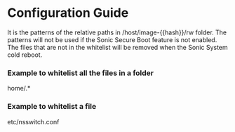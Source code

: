 # Configuration Guide
It is the patterns of the relative paths in /host/image-{{hash}}/rw folder.
The patterns will not be used if the Sonic Secure Boot feature is not enabled.
The files that are not in the whitelist will be removed when the Sonic System cold reboot.

### Example to whitelist all the files in a folder
home/.*

### Example to whitelist a file
etc/nsswitch.conf

